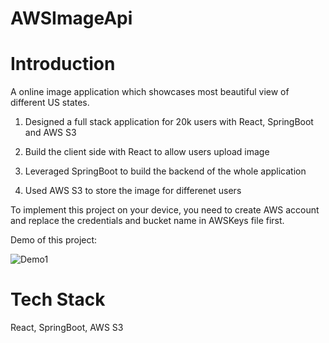 # AWSImageApi

# Introduction

A online image application which showcases most beautiful view of different US states.

1. Designed a full stack application for 20k users with React, SpringBoot and AWS S3

2. Build the client side with React to allow users upload image

3. Leveraged SpringBoot to build the backend of the whole application

4. Used AWS S3 to store the image for differenet users

To implement this project on your device, you need to create AWS account  and replace the  credentials and bucket name in AWSKeys file first.

Demo of this project:

![Demo1](https://user-images.githubusercontent.com/90006503/168700238-3d8d84a0-d4fa-44d4-8057-ce1b32bdb2a9.jpg)

# Tech Stack

React, SpringBoot, AWS S3
